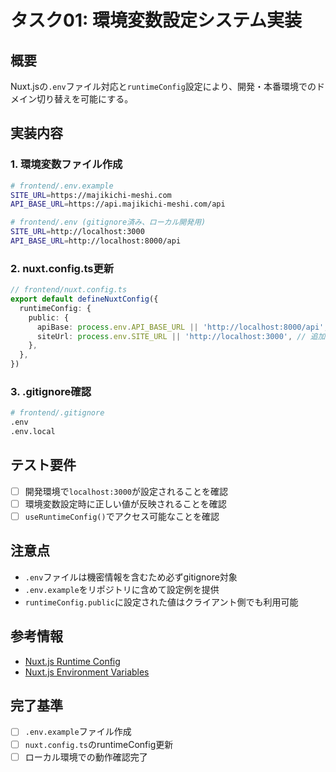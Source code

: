 # タスク01: 環境変数設定システム実装

## 概要
Nuxt.jsの`.env`ファイル対応と`runtimeConfig`設定により、開発・本番環境でのドメイン切り替えを可能にする。

## 実装内容

### 1. 環境変数ファイル作成
```bash
# frontend/.env.example
SITE_URL=https://majikichi-meshi.com
API_BASE_URL=https://api.majikichi-meshi.com/api

# frontend/.env (gitignore済み、ローカル開発用)
SITE_URL=http://localhost:3000
API_BASE_URL=http://localhost:8000/api
```

### 2. nuxt.config.ts更新
```typescript
// frontend/nuxt.config.ts
export default defineNuxtConfig({
  runtimeConfig: {
    public: {
      apiBase: process.env.API_BASE_URL || 'http://localhost:8000/api',
      siteUrl: process.env.SITE_URL || 'http://localhost:3000', // 追加
    },
  },
})
```

### 3. .gitignore確認
```bash
# frontend/.gitignore
.env
.env.local
```

## テスト要件
- [ ] 開発環境で`localhost:3000`が設定されることを確認
- [ ] 環境変数設定時に正しい値が反映されることを確認
- [ ] `useRuntimeConfig()`でアクセス可能なことを確認

## 注意点
- `.env`ファイルは機密情報を含むため必ずgitignore対象
- `.env.example`をリポジトリに含めて設定例を提供
- `runtimeConfig.public`に設定された値はクライアント側でも利用可能

## 参考情報
- [Nuxt.js Runtime Config](https://nuxt.com/docs/guide/going-further/runtime-config)
- [Nuxt.js Environment Variables](https://nuxt.com/docs/guide/directory-structure/env)

## 完了基準
- [ ] `.env.example`ファイル作成
- [ ] `nuxt.config.ts`のruntimeConfig更新
- [ ] ローカル環境での動作確認完了